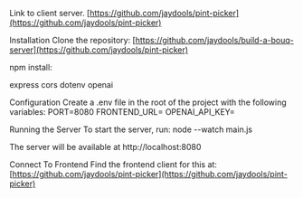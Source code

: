 Link to client server. [https://github.com/jaydools/pint-picker](https://github.com/jaydools/pint-picker)

Installation
Clone the repository: [https://github.com/jaydools/build-a-bouq-server](https://github.com/jaydools/pint-picker)

npm install:

express
cors
dotenv
openai

Configuration
Create a .env file in the root of the project with the following variables: 
PORT=8080
FRONTEND_URL=
OPENAI_API_KEY=

Running the Server
To start the server, run: node --watch main.js

The server will be available at http://localhost:8080

Connect To Frontend
Find the frontend client for this at: [https://github.com/jaydools/pint-picker](https://github.com/jaydools/pint-picker)
